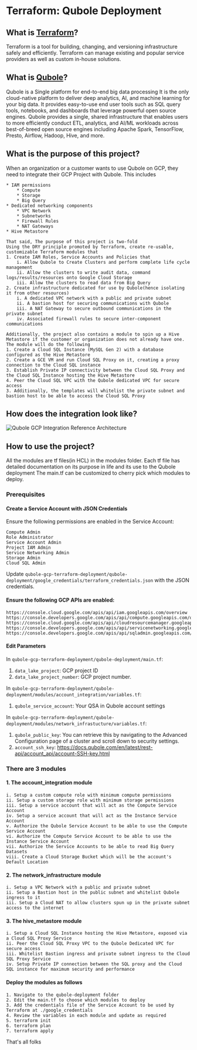 # Terraform: Qubole Deployment 

<h2>What is <a href="https://www.terraform.io/">Terraform</a>?</h2>
<p>
    Terraform is a tool for building, changing, and versioning infrastructure safely and efficiently. 
    Terraform can manage existing and popular service providers as well as custom in-house solutions.
</p>

<h2>What is <a href="https://www.qubole.com/">Qubole</a>?</h2>
<p>
    Qubole is a Single platform for end-to-end big data processing
    It is the only cloud-native platform to deliver deep analytics, AI, and machine learning for your big data. 
    It provides easy-to-use end user tools such as SQL query tools, notebooks, and dashboards that leverage powerful open source engines. 
    Qubole provides a single, shared infrastructure that enables users to more efficiently conduct ETL, analytics, and AI/ML workloads 
    across best-of-breed open source engines including Apache Spark, TensorFlow, Presto, Airflow, Hadoop, Hive, and more.
</p>

<h2>What is the purpose of this project?</h2>
<p>
    When an organization or a customer wants to use Qubole on GCP, they need to integrate their GCP Project with Qubole. This includes
    
    * IAM permissions
        * Compute
        * Storage
        * Big Query
    * Dedicated networking components
        * VPC Network
        * Subnetworks
        * Firewall Rules
        * NAT Gateways
    * Hive Metastore
    
    That said, The purpose of this project is two-fold
    Using the DRY principle promoted by Terraform, create re-usable, customizable Terraform modules that
    1. Create IAM Roles, Service Accounts and Policies that 
        i. Allow Qubole to Create Clusters and perform complete life cycle management
        ii. Allow the clusters to write audit data, command logs/results/resources onto Google Cloud Storage
        iii. Allow the clusters to read data from Big Query
    2. Create infrastructure dedicated for use by Qubole(hence isolating it from other resources)
        i. A dedicated VPC network with a public and private subnet
        ii. A bastion host for securing communications with Qubole
        iii. A NAT Gateway to secure outbound communications in the private subnet
        iv. Associated firewall rules to secure inter-component communications
        
    Additionally, the project also contains a module to spin up a Hive Metastore if the customer or organization does not already have one.
    The module will do the following
    1. Create a Cloud SQL Instance (MySQL Gen 2) with a database configured as the Hive Metastore
    2. Create a GCE VM and run Cloud SQL Proxy on it, creating a proxy connection to the Cloud SQL instance
    3. Establish Private IP connectivity between the Cloud SQL Proxy and the Cloud SQL Instance hosting the Hive Metastore
    4. Peer the Cloud SQL VPC with the Qubole dedicated VPC for secure access
    3. Additionally, the templates will whitelist the private subnet and bastion host to be able to access the Cloud SQL Proxy
</p>       

<h2>How does the integration look like?</h2>
<p>
    <img src="./readme_files/qubole_gcp_integration_diagram.png" title="Qubole GCP Integration Reference Architecture">
</p>

<h2>How to use the project?</h2>
<p>
    All the modules are tf files(in HCL) in the modules folder. Each tf file has detailed documentation on its purpose in life and its use to the Qubole deployment
    The main.tf can be customized to cherry pick which modules to deploy.
</p>

### Prerequisites

#### Create a Service Account with JSON Credentials

Ensure the following permissions are enabled in the Service Account:
```
Compute Admin
Role Administrator
Service Account Admin
Project IAM Admin
Service Networking Admin
Storage Admin
Cloud SQL Admin
```

Update `qubole-gcp-terraform-deployment/qubole-deployment/google_credentials/terraform_credentials.json` with the JSON credentials.

#### Ensure the following GCP APIs are enabled:
```
https://console.cloud.google.com/apis/api/iam.googleapis.com/overview
https://console.developers.google.com/apis/api/compute.googleapis.com/overview
https://console.cloud.google.com/apis/api/cloudresourcemanager.googleapis.com/overview
https://console.developers.google.com/apis/api/servicenetworking.googleapis.com/overview
https://console.developers.google.com/apis/api/sqladmin.googleapis.com/overview
```

#### Edit Parameters

In `qubole-gcp-terraform-deployment/qubole-deployment/main.tf`:

1. `data_lake_project`: GCP project ID
2. `data_lake_project_number`: GCP project number.

In `qubole-gcp-terraform-deployment/qubole-deployment/modules/account_integration/variables.tf`:

1. `qubole_service_account`: Your QSA in Qubole account settings

In `qubole-gcp-terraform-deployment/qubole-deployment/modules/network_infrastucture/variables.tf`:

1. `qubole_public_key`: You can retrieve this by navigating to the Advanced Configuration page of a cluster and scroll down to security settings.
2. `account_ssh_key`: https://docs.qubole.com/en/latest/rest-api/account_api/account-SSH-key.html

### There are 3 modules

#### 1. The account_integration module
```
i. Setup a custom compute role with minimum compute permissions
ii. Setup a custom storage role with minimum storage permissions
iii. Setup a service account that will act as the Compute Service Account
iv. Setup a service account that will act as the Instance Service Account
v. Authorize the Qubole Service Account to be able to use the Compute Service Account
vi. Authorize the Compute Service Account to be able to use the Instance Service Account
vii. Authorize the Service Accounts to be able to read Big Query Datasets
viii. Create a Cloud Storage Bucket which will be the account's Default Location
```
#### 2. The network_infrastructure module
```
i. Setup a VPC Network with a public and private subnet
ii. Setup a Bastion host in the public subnet and whitelist Qubole ingress to it
iii. Setup a Cloud NAT to allow clusters spun up in the private subnet access to the internet
```
#### 3. The hive_metastore module
```
i. Setup a Cloud SQL Instance hosting the Hive Metastore, exposed via a Cloud SQL Proxy Service
ii. Peer the Cloud SQL Proxy VPC to the Qubole Dedicated VPC for secure access
iii. Whitelist Bastion ingress and private subnet ingress to the Cloud SQL Proxy Service
iv. Setup Private IP connection between the SQL proxy and the Cloud SQL instance for maximum security and performance
```
#### Deploy the modules as follows
```
1. Navigate to the qubole-deployment folder
2. Edit the main.tf to choose which modules to deploy
3. Add the credentials file of the Service Account to be used by Terraform at ./google_credentials
4. Review the variables in each module and update as required
5. terraform init
6. terraform plan
7. terraform apply
```


<p>That's all folks</p>
